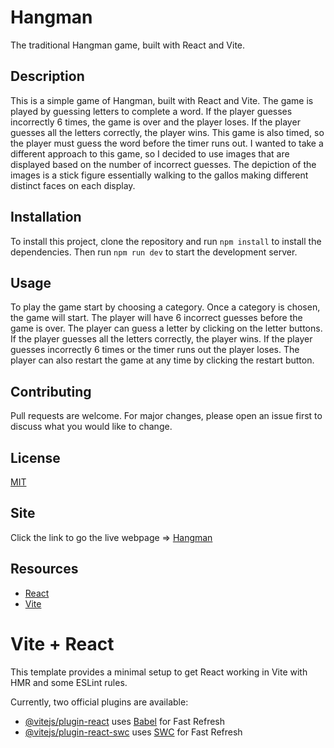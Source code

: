 # Hangman

The traditional Hangman game, built with React and Vite.

## Description

This is a simple game of Hangman, built with React and Vite. The game is played by guessing letters to complete a word. If the player guesses incorrectly 6 times, the game is over and the player loses. If the player guesses all the letters correctly, the player wins. This game is also timed, so the player must guess the word before the timer runs out. I wanted to take a different approach to this game, so I decided to use images that are displayed based on the number of incorrect guesses. The depiction of the images is a stick figure essentially walking to the gallos making different distinct faces on each display.

## Installation

To install this project, clone the repository and run `npm install` to install the dependencies. Then run `npm run dev` to start the development server.

## Usage

To play the game start by choosing a category. Once a category is chosen, the game will start. The player will have 6 incorrect guesses before the game is over. The player can guess a letter by clicking on the letter buttons. If the player guesses all the letters correctly, the player wins. If the player guesses incorrectly 6 times or the timer runs out the player loses. The player can also restart the game at any time by clicking the restart button.

## Contributing

Pull requests are welcome. For major changes, please open an issue first to discuss what you would like to change.

## License

[MIT](https://choosealicense.com/licenses/mit/)

## Site

Click the link to go the live webpage => [Hangman](https://lets-play-hangman.vercel.app/)

## Resources

- [React](https://reactjs.org/)
- [Vite](https://vitejs.dev/)

# Vite + React

This template provides a minimal setup to get React working in Vite with HMR and some ESLint rules.

Currently, two official plugins are available:

- [@vitejs/plugin-react](https://github.com/vitejs/vite-plugin-react/blob/main/packages/plugin-react/README.md) uses [Babel](https://babeljs.io/) for Fast Refresh
- [@vitejs/plugin-react-swc](https://github.com/vitejs/vite-plugin-react-swc) uses [SWC](https://swc.rs/) for Fast Refresh

